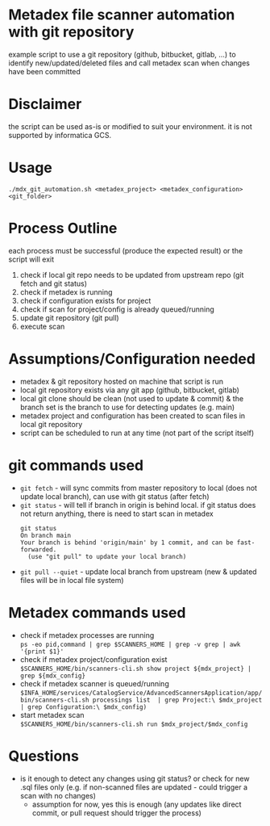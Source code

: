 # Metadex file scanner automation with git repository
example script to use a git repository (github, bitbucket, gitlab, ...) to identify new/updated/deleted files and call metadex scan when changes have been committed

# Disclaimer
the script can be used as-is or modified to suit your environment. 
it is not supported by informatica GCS.

# Usage
`./mdx_git_automation.sh <metadex_project> <metadex_configuration> <git_folder>`

# Process Outline
each process must be successful (produce the expected result) or the script will exit
1. check if local git repo needs to be updated from upstream repo (git fetch and git status)
2. check if metadex is running
3. check if configuration exists for project
4. check if scan for project/config is already queued/running
5. update git repository (git pull)
6. execute scan


# Assumptions/Configuration needed
- metadex & git repository hosted on machine that script is run
- local git repository exists via any git app (github, bitbucket, gitlab)
- local git clone should be clean (not used to update & commit) & the branch set is the branch to use for detecting updates (e.g. main)
- metadex project and configuration has been created to scan files in local git repository
- script can be scheduled to run at any time (not part of the script itself)
   
   
# git commands used

- `git fetch` - will sync commits from master repository to local (does not update local branch), can use with git status (after fetch)
- `git status` - will tell if branch in origin is behind local.  if git status does not return anything, there is need to start scan in metadex
  ```
  git status
  On branch main
  Your branch is behind 'origin/main' by 1 commit, and can be fast-forwarded.
    (use "git pull" to update your local branch)
  ```
- `git pull --quiet` - update local branch from upstream (new & updated files will be in local file system)

# Metadex commands used
- check if metadex processes are running<br/>
  `ps -eo pid,command | grep $SCANNERS_HOME | grep -v grep | awk '{print $1}'`
- check if metadex project/configuration exist<br/>
  `$SCANNERS_HOME/bin/scanners-cli.sh show project ${mdx_project} | grep ${mdx_config}`
- check if metadex scanner is queued/running<br/>
  `$INFA_HOME/services/CatalogService/AdvancedScannersApplication/app/bin/scanners-cli.sh processings list  | grep Project:\ $mdx_project | grep Configuration:\ $mdx_config)`
- start metadex scan<br/>
  `$SCANNERS_HOME/bin/scanners-cli.sh run $mdx_project/$mdx_config`

# Questions

- is it enough to detect any changes using git status?   or check for new .sql files only (e.g. if non-scanned files are updated - could trigger a scan with no changes)
  - assumption for now, yes this is enough (any updates like direct commit, or pull request should trigger the process)
 
  
